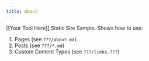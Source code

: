 ```yaml
---
title: About
---
```


[[Your Tool Here]] Static Site Sample. Shows how to use:

1. Pages (see `???/about.md`)
2. Posts (see `???/*.md`)
3. Custom Content Types (see `???/links.???`)
